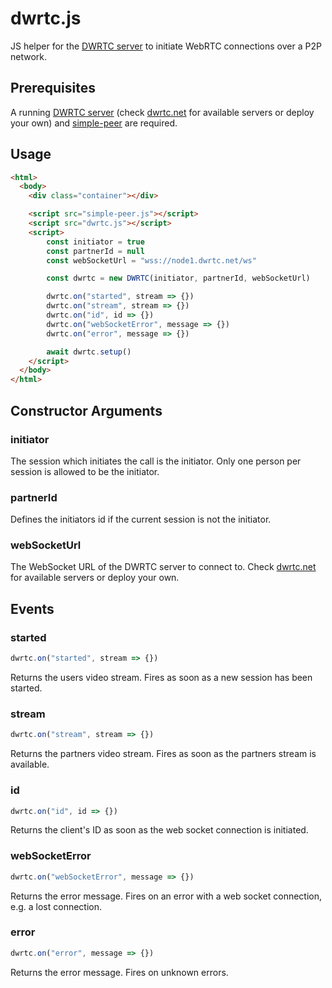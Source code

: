 # dwrtc.js

JS helper for the [DWRTC server](https://github.com/dwrtc/dwrtc) to initiate WebRTC connections over a P2P network.

## Prerequisites

A running [DWRTC server](https://github.com/dwrtc/dwrtc) (check [dwrtc.net](https://dwrtc.net) for available servers or deploy your own) and [simple-peer](https://github.com/feross/simple-peer) are required.

## Usage

```html
<html>
  <body>
    <div class="container"></div>

    <script src="simple-peer.js"></script>
    <script src="dwrtc.js"></script>
    <script>
        const initiator = true
        const partnerId = null
        const webSocketUrl = "wss://node1.dwrtc.net/ws"

        const dwrtc = new DWRTC(initiator, partnerId, webSocketUrl)

        dwrtc.on("started", stream => {})
        dwrtc.on("stream", stream => {})
        dwrtc.on("id", id => {})
        dwrtc.on("webSocketError", message => {})
        dwrtc.on("error", message => {})

        await dwrtc.setup()
    </script>
  </body>
</html>
```

## Constructor Arguments

### initiator

The session which initiates the call is the initiator. Only one person per session is allowed to be the initiator.

### partnerId

Defines the initiators id if the current session is not the initiator.

### webSocketUrl

The WebSocket URL of the DWRTC server to connect to. Check [dwrtc.net](dwrtc.net) for available servers or deploy your own.

## Events

### started

```js
dwrtc.on("started", stream => {})
```

Returns the users video stream. Fires as soon as a new session has been started.

### stream

```js
dwrtc.on("stream", stream => {})
```

Returns the partners video stream. Fires as soon as the partners stream is available.

### id

```js
dwrtc.on("id", id => {})
```

Returns the client's ID as soon as the web socket connection is initiated.

### webSocketError

```js
dwrtc.on("webSocketError", message => {})
```

Returns the error message. Fires on an error with a web socket connection, e.g. a lost connection.

### error

```js
dwrtc.on("error", message => {})
```

Returns the error message. Fires on unknown errors.
